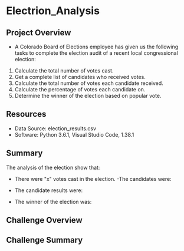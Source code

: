 # Electrion_Analysis
## Project Overview
- A Colorado Board of Elections employee has given us the following tasks to complete the election audit of a recent local congressional election:
1. Calculate the total number of votes cast. 
2. Get a complete list of candidates who received votes.
3. Calculate the total number of votes each candidate received. 
4. Calculate the percentage of votes each candidate on.
5. Determine the winner of the election based on popular vote.

## Resources
- Data Source: election_results.csv
- Software: Python 3.6.1, Visual Studio Code, 1.38.1

## Summary
The analysis of the election show that:
- There were "x" votes cast in the election.
-The candidates were:
 
- The candidate results were:

- The winner of the election was:
 
 
## Challenge Overview

## Challenge Summary
